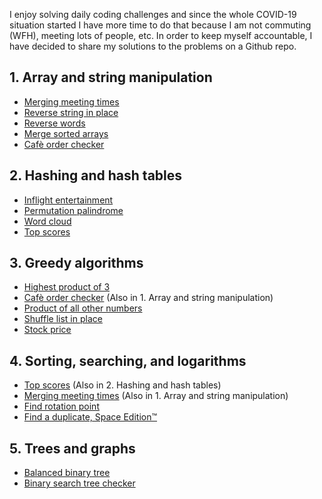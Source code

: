 I enjoy solving daily coding challenges and since the whole COVID-19 situation started I have more time to do that because I am not commuting (WFH), meeting lots of people, etc.
In order to keep myself accountable, I have decided to share my solutions to the problems on a Github repo.

## 1. Array and string manipulation

- [Merging meeting times](./merging_meeting_times.py)
- [Reverse string in place](./reverse_string_in_place.py)
- [Reverse words](./reverse_words.py)
- [Merge sorted arrays](./merge_sorted_arrays.py)
- [Cafè order checker](./cafe_order_checker.py)

## 2. Hashing and hash tables

- [Inflight entertainment](./inflight_entertainment.py)
- [Permutation palindrome](./permutation_palindrome.py)
- [Word cloud](./word_cloud.py)
- [Top scores](./top_scores.py)

## 3. Greedy algorithms

- [Highest product of 3](./highest_product_of_3.py)
- [Cafè order checker](./cafe_order_checker.py) (Also in 1. Array and string manipulation)
- [Product of all other numbers](./product_of_other_numbers.py)
- [Shuffle list in place](./shuffle_list_in_place.py)
- [Stock price](./stock_price.py)

## 4. Sorting, searching, and logarithms

- [Top scores](./top_scores.py) (Also in 2. Hashing and hash tables)
- [Merging meeting times](./merging_meeting_times.py) (Also in 1. Array and string manipulation)
- [Find rotation point](./find_rotation_point.py)
- [Find a duplicate, Space Edition™](./find_duplicate_space_edition.py)

## 5. Trees and graphs

- [Balanced binary tree](./balanced_binary_tree.py)
- [Binary search tree checker](./bst_checker.py)
